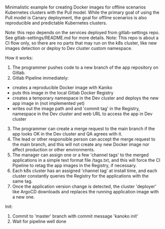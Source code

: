 Minimalistic example for creating Docker images for offline scenarios Kubernetes clusters with the Pull model.
While the primary goal of using the Pull model is Canary deployment,
the goal for offline scenarios is also reproducible and predictable Kubernetes clusters.

Note: this repo depends on the services deployed from gitlab-settings repo. See gitlab-settings/README.md for more details.
Note: This repo is about a CI flow only, so there are no parts that may run on the k8s cluster, like new images detection or deploy to Dev cluster custom namespace.

How it works:

1. The programmer pushes code to a new branch of the app repository on Gitlab.
2. Gitlab Pipeline immediately:
  - creates a reproducible Docker image with Kaniko
  - puts this image in the local Gitlab Docker Registry
  - creates a temporary namespace in the Dev cluster and deploys the new app image in (not implemented yet)
  - writes out the image path and and 'commit tag' in the Registry, namespace in the Dev cluster and web URL to access the app in Dev cluster
3. The programmer can create a merge request to the main branch if the app looks OK in the Dev cluster and QA agrees with it.
4. The lead or other responsible person can accept the merge request to the main branch, and this will not create any new Docker image nor affect production or other environments.
5. The manager can assign one or a few 'channel tags' to the merged applications in a simple text format file /tags.txt, and this will force the CI Pipeline to retag the app images in the Registry, if necessary.
6. Each k8s cluster has an assigned 'channel tag' at install time, and each cluster constantly queries the Registry for the applications with the same tag.
7. Once the application version change is detected, the cluster 'deployer' like ArgoCD downloads and replaces the running application image with a new one.

Init:

1. Commit to 'master' branch with commit message 'kanoko init'
2. Wait for pipeline well done
